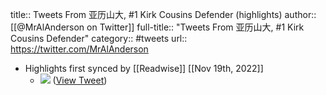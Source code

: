 title:: Tweets From 亚历山大, #1 Kirk Cousins Defender (highlights)
author:: [[@MrAlAnderson on Twitter]]
full-title:: "Tweets From 亚历山大, \#1 Kirk Cousins Defender"
category:: #tweets
url:: https://twitter.com/MrAlAnderson

- Highlights first synced by [[Readwise]] [[Nov 19th, 2022]]
	- ![](https://pbs.twimg.com/media/FOpJZmSXEAIBzq1.jpg) ([View Tweet](https://twitter.com/MrAlAnderson/status/1507097732128907267))